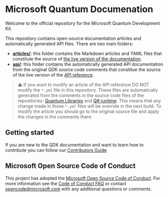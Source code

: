 # Microsoft Quantum Documenation
Welcome to the official repository for the Microsoft Quantum Development Kit. 

This repository contains open-source documentation articles and automatically generated API files. There are two main folders:
- **[articles/](./articles)**: this folder contains the Markdown articles and YAML files that constitute the source of [the live version of the documentation](https://docs.microsoft.com/quantum/?view=qsharp-preview).
- **[api/](./api)**: this folder contains the automatically generated API documentation from the original QDK source code comments that constitue the source of the live version of the [API reference](https://docs.microsoft.com/en-us/qsharp/api/?view=qsharp-preview).
> :warning: If you want to modify an article of the API reference DO NOT modify the `*.yml` file in this repository. These files are automatically generated from the comments in the source code files of the repositories: [Quantum Libraries](https://github.com/microsoft/QuantumLibraries) and [Q# runtime](https://github.com/microsoft/qsharp-runtime). This means that any change made in those `*.yml` files will be override in the next build. To modify the article you should go to the original source file and apply the changes in the comments there.

## Getting started
If you are new to the QDK documentation and want to learn how to contribute you can follow our [Contributors Guide](https://docs.microsoft.com/quantum/contributing/?view=qsharp-preview)

## Microsoft Open Source Code of Conduct
This project has adopted the [Microsoft Open Source Code of Conduct](https://opensource.microsoft.com/codeofconduct/).
For more information see the [Code of Conduct FAQ](https://opensource.microsoft.com/codeofconduct/faq/) or contact [opencode@microsoft.com](mailto:opencode@microsoft.com) with any additional questions or comments.

